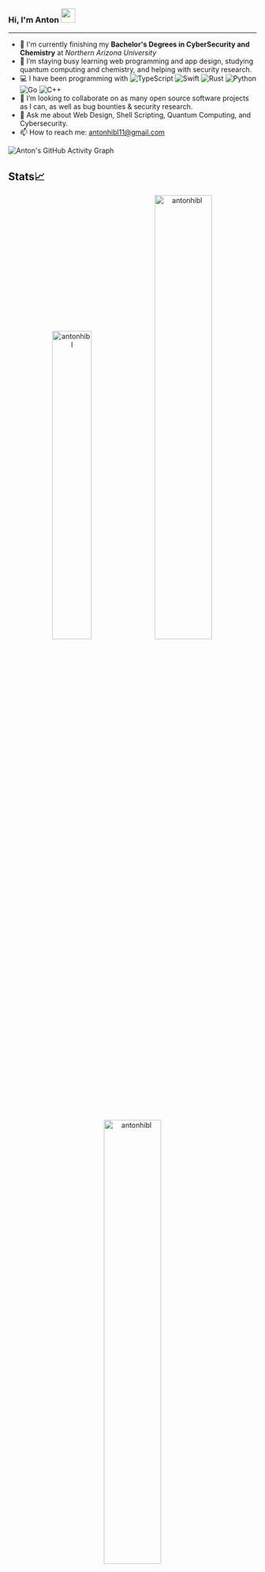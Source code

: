 ### Hi, I'm Anton <img src="https://github.com/TheDudeThatCode/TheDudeThatCode/blob/master/Assets/Hi.gif" width="29px" height="29px">

-----

- 📖 I'm currently finishing my **Bachelor's Degrees in CyberSecurity and Chemistry** at *Northern Arizona University*
- 🔭 I’m staying busy learning web programming and app design, studying quantum computing and chemistry, and helping with security research.
- 💻 I have been programming with ![TypeScript](https://img.shields.io/badge/-TypeScript-blue) ![Swift](https://img.shields.io/badge/-Swift-orange) ![Rust](https://img.shields.io/badge/-Rust-red) ![Python](https://img.shields.io/badge/-Python-darkgreen) ![Go](https://img.shields.io/badge/-Go-9cf) ![C++](https://img.shields.io/badge/-C%2B%2B-blueviolet)
- 👥 I’m looking to collaborate on as many open source software projects as I can, as well as bug bounties & security research.
- 💬 Ask me about Web Design, Shell Scripting, Quantum Computing, and Cybersecurity.
- 📫 How to reach me: antonhibl11@gmail.com

![Anton's GitHub Activity Graph](https://activity-graph.herokuapp.com/graph?username=antonhibl&theme=rogue)
## Stats📈 

<p align="center"> 
  <img width="40%" src="https://github-readme-stats.vercel.app/api/top-langs?username=antonhibl&user=antonhibl&show_icons=true&theme=dracula&title_color=ff8000&text_color=ffffff&bg_color=6a6a6a&locale=en&layout=compact&hide_border=true" alt="antonhibl" />  
  <img width="48%" src="https://github-readme-stats.vercel.app/api?username=antonhibl&user=antonhibl&show_icons=true&theme=dracula&title_color=ff8000&text_color=ffffff&bg_color=6a6a6a&locale=en&hide_border=true" alt="antonhibl" /> 
  <img width="48%" src="https://github-readme-streak-stats.herokuapp.com/?user=antonhibl&theme=highcontrast&hide_border=true" alt="antonhibl" /> 
</p>

## Languages

<a alt="C++" href="https://en.wikipedia.org/wiki/C%2B%2B"><img alt="C++" src="https://cdn-icons-png.flaticon.com/128/6132/6132222.png" width="128" height="128"></img></a>
<a alt="Go" href="https://go.dev/"><img alt="Go" src="https://cdn.icon-icons.com/icons2/2699/PNG/512/golang_logo_icon_171073.png" width="128" height="128"></img></a>
<a alt="Python" href="https://www.python.org/"><img alt="Python" src="https://cdn-icons-png.flaticon.com/128/5968/5968350.png" width="128" height="128"></img></a>
<a alt="Perl" href="https://www.perl.org/"><img alt="Perl" src="https://www.unixmen.com/wp-content/uploads/2013/07/perl_logo.jpg" width="128" height="128"></img></a>
<a alt="EcmaScript6" href="https://www.ecma-international.org/publications-and-standards/standards/ecma-262/"><img alt="EcmaScript" src="https://codereviewvideos.com/blog/wp-content/uploads/2016/04/es6-logo.png" width="128" height="128"></img></a>
<a alt="HTML5" href="https://en.wikipedia.org/wiki/HTML5"><img alt="HTML5" src="https://cdn-icons-png.flaticon.com/128/5968/5968267.png" width="128" height="128"></img></a>
<a alt="CSS3" href="https://en.wikipedia.org/wiki/CSS"><img alt="CSS3" src="https://cdn-icons-png.flaticon.com/128/5968/5968201.png" width="128" height="128"></img></a>
<a alt="Julia" href="https://julialang.org/"><img alt="Julia" src="https://icons.iconarchive.com/icons/papirus-team/papirus-apps/256/julia-icon.png" width="128" height="128"></img></a>
<a alt="Bash" href="https://www.gnu.org/software/bash/"><img alt="Bash" src="https://blog.toright.com/wp-content/uploads/2019/05/bash.png" width="128" height="128"></img></a>
<a alt="PostgreSQL" href="https://www.postgresql.org/"><img alt="SQL" src="https://logonoid.com/images/postgresql-logo.png" width="128" height="128"></img></a>
<a alt="Swift" href="https://www.swift.org/"><img alt="Swift" src="https://cdn-icons-png.flaticon.com/128/5968/5968371.png" width="128" height="128"></img></a>
<a alt="Rust" href="https://www.rust-lang.org/"><img alt="Rust" src="https://www.vippng.com/png/detail/33-331403_rust-programming-language-black-logo-rust-programming-logo.png" width="128" height="128"></img></a>
<a alt="TypeScript" href="https://www.typescriptlang.org/"><img alt="TypeScript" src="https://cdn-icons-png.flaticon.com/128/5968/5968381.png" width="128" height="128"></img></a>
<a alt="WebAssembly" href="https://webassembly.org/"><img alt="WebAssembly" src="https://webassembly.github.io/spec/core/_static/webassembly.png" width="128" height="128"></img></a>
<a alt="Lua" href="https://www.lua.org/"><img alt="Lua" src="https://duckduckgo.com/i/074bab0a.png" width="128" height="128"></img></a>
<a alt="C" href="https://www.iso.org/standard/74528.html"><img alt="C" src="https://duckduckgo.com/i/a5b1dab3.png" height="128" width="128"></img></a>


## Experience

- 🦠 Worked as a **Software Research Engineer** at *the Caporaso Lab @ NAU's Pathogen & Microbiome Institute*
- 👨‍💻 Worked as a **IT Classroom Support Technician** at *NAU ITS*
- 🧪 **Member of the Lindberg Research Group and Lab Team** @ *Northern Arizona University*
- ⚡️ **President of NAU Quantum**, a student led organization to promote education and collaboration in the field of quantum computing.

## Connect with me

<a href="https://www.linkedin.com/in/anton-hibl-88a92a214"><img alt="my LinkedIn" src="https://cdn-icons-png.flaticon.com/512/1409/1409945.png" width="128" height="128"></img></a>
<a href="https://medium.com/@antonadventurer14"><img alt="My Medium Page" src="https://cdn-icons-png.flaticon.com/128/5968/5968906.png" width="128" height="128"></img></a>
<a href="https://www.instagram.com/antonxhibl/"><img alt="my Instagram" src="https://cdn-icons-png.flaticon.com/128/2111/2111463.png" width="128" height="128"></img></a>

